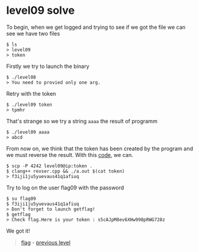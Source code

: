 # level09 solve

To begin, when we get logged and trying to see if we got the file we can see we have two files

```
$ ls
> level09
> token
```
Firstly we try to launch the binary

```
$ ./level08
> You need to provied only one arg.
```

Retry with the token

```
$ ./level09 token
> tpmhr
```

That's strange so we try a string `aaaa` the result of programm

```
$ ./level09 aaaa
> abcd
```

From now on, we think that the token has been created by the program and we must reverse the result.
With this <a href="./revser.cpp">code</a>, we can.

```
$ scp -P 4242 level09@ip:token .
$ clang++ revser.cpp && ./a.out $(cat token)
> f3iji1ju5yuevaus41q1afiuq
```

Try to log on the user flag09 with the password

```
$ su flag09
$ f3iji1ju5yuevaus41q1afiuq
> Don't forget to launch getflag!
$ getflag
> Check flag.Here is your token : s5cAJpM8ev6XHw998pRWG728z
```

We got it!

> <a href="../flag">flag</a> - <a href="../../level08">previous level</a> <!-- - <a href="../../level10">next level</a> -->
